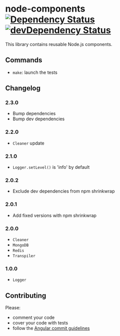 # node-components [![Dependency Status](https://img.shields.io/badge/dependencies-check-brightgreen.svg?style=flat)](https://david-dm.org/captaindash/node-components) [![devDependency Status](https://img.shields.io/badge/devDependencies-check-brightgreen.svg?style=flat)](https://david-dm.org/captaindash/node-components#info=devDependencies)

This library contains reusable Node.js components.

## Commands

- `make`: launch the tests

## Changelog

### 2.3.0

- Bump dependencies
- Bump dev dependencies

### 2.2.0

- `Cleaner` update

### 2.1.0

- `Logger.setLevel()` is 'info' by default

### 2.0.2

- Exclude dev dependencies from npm shrinkwrap

### 2.0.1

- Add fixed versions with npm shrinkwrap

### 2.0.0

- `Cleaner`
- `MongoDB`
- `Redis`
- `Transpiler`

### 1.0.0

- `Logger`

## Contributing

Please:
- comment your code
- cover your code with tests
- follow the [Angular commit guidelines](https://github.com/angular/angular.js/blob/master/CONTRIBUTING.md#commit)
